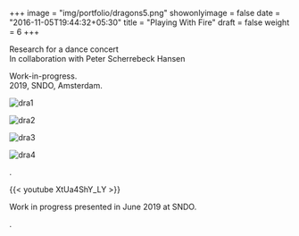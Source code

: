 +++
image = "img/portfolio/dragons5.png"
showonlyimage = false
date = "2016-11-05T19:44:32+05:30"
title = "Playing With Fire"
draft = false
weight = 6
+++

Research for a dance concert  
In collaboration with Peter Scherrebeck Hansen

Work-in-progress.  
2019, SNDO, Amsterdam.
<!--more-->

![dra1][1]

![dra2][2]

![dra3][3]

![dra4][4]

.

{{< youtube XtUa4ShY_LY >}}  
 
Work in progress presented in June 2019 at SNDO.  

.

[1]: /img/portfolio/dragons1.png
[2]: /img/portfolio/drangons2.png
[3]: /img/portfolio/dragons3.png
[4]: /img/portfolio/dragons4.png